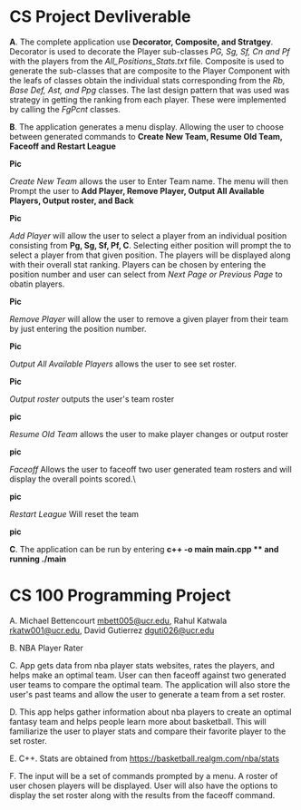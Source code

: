# CS Project Devliverable 

**A**. The complete application use **Decorator, Composite, and Stratgey**. Decorator is used to decorate the Player sub-classes *PG, Sg, Sf, Cn and Pf* with the players from the *All_Positions_Stats.txt* file. Composite is used to generate the sub-classes that are composite to the Player Component with the leafs of classes obtain the individual stats corresponding from the *Rb, Base Def, Ast, and Ppg* classes. The last design pattern that was used was strategy in getting the ranking from each player. These were implemented by calling the *FgPcnt* classes.   






**B**. The application generates a menu display. Allowing the user to choose between generated commands to **Create New Team, Resume Old Team, Faceoff and Restart League** 

**Pic**


*Create New Team* allows the user to Enter Team name. The menu will then Prompt the user to **Add Player, Remove Player, Output All Available Players, Output roster, and Back** 

**Pic**


*Add Player* will allow the user to select a player from an individual position consisting from **Pg, Sg, Sf, Pf, C**. Selecting either position will prompt the to select a player from that given position. The players will be displayed along with their overall stat ranking. Players can be chosen by entering the position number and user can select from *Next Page or Previous Page* to obatin players.

**Pic**

*Remove Player* will allow the user to remove a given player from their team by just entering the position number. 

**Pic**


*Output All Available Players* allows the user to see set roster.

**Pic**


*Output roster* outputs the user's team roster


**pic**

*Resume Old Team* allows the user to make player changes or output roster

**pic**


*Faceoff* Allows the user to faceoff two user generated team rosters and will display the overall points scored.\

**pic**

*Restart League* Will reset the team 

**pic**

**C**. The application can be run by entering **c++ -o main main.cpp ** and running ./main** 








# CS 100 Programming Project
A. Michael Bettencourt mbett005@ucr.edu, Rahul Katwala rkatw001@ucr.edu, David Gutierrez dguti026@ucr.edu

B. NBA Player Rater

C. App gets data from nba player stats websites, rates the players, and helps make an optimal team. User can then faceoff against two generated user teams to compare the optimal team. The application will also store the user's past teams and allow the user to generate a team from a set roster. 

D. This app helps gather information about nba players to create an optimal fantasy team and helps people learn more about basketball. This will familiarize the user to player stats and compare their favorite player to the set roster.  

E. C++. Stats are obtained from https://basketball.realgm.com/nba/stats

F. The input will be a set of commands prompted by a menu. A roster of user chosen players will be displayed. User will also have the options to display the set roster along with the results from the faceoff command. 




